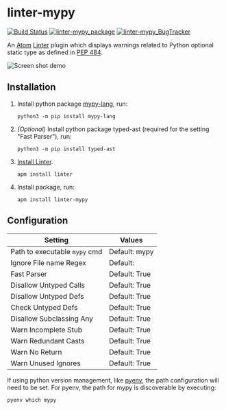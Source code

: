 # linter-mypy

[![Build Status](https://travis-ci.org/elarivie/linter-mypy.svg?branch=master)](https://travis-ci.org/elarivie/linter-mypy)
[![linter-mypy_package](https://img.shields.io/apm/dm/linter-mypy.svg?style=flat-square)][linter-mypy_package]
[![linter-mypy_BugTracker](https://img.shields.io/github/issues/elarivie/linter-mypy/shields.svg)][linter-mypy_BugTracker]

An [Atom][atom] [Linter][linter] plugin which displays warnings related to Python optional static type as defined in [PEP 484][spec].

![Screen shot demo](https://github.com/elarivie/linter-mypy/raw/master/doc/ScreenShotDemo.png)

## Installation

1.  Install python package [mypy-lang][mypy], run:

    ```ShellSession
    python3 -m pip install mypy-lang
    ```

2. *(Optional)* Install python package typed-ast (required for the setting "Fast Parser"), run:

	```ShellSession
	python3 -m pip install typed-ast
	```

3.  [Install Linter][install linter].

	```ShellSession
	apm install linter
	```

4.  Install package, run:

    ```ShellSession
    apm install linter-mypy
    ```

## Configuration

| Setting                             | Values         |
| ----------------------------------- | -------------- |
| Path to executable `mypy` cmd       | Default: mypy  |
| Ignore File name Regex              | Default:       |
| Fast Parser                         | Default: True  |
| Disallow Untyped Calls              | Default: True  |
| Disallow Untyped Defs               | Default: True  |
| Check Untyped Defs                  | Default: True  |
| Disallow Subclassing Any            | Default: True  |
| Warn Incomplete Stub                | Default: True  |
| Warn Redundant Casts                | Default: True  |
| Warn No Return                      | Default: True  |
| Warn Unused Ignores                 | Default: True  |

If using python version management, like [pyenv][pyenv], the path configuration will
need to be set.  For pyenv, the path for mypy is discoverable by executing:

```ShellSession
pyenv which mypy
```

[linter]: https://github.com/atom-community/linter
[install linter]: https://github.com/atom-community/linter#installation
[mypy]: https://pypi.python.org/pypi/mypy-lang
[mypy homepage]: http://www.mypy-lang.org/
[pyenv]: https://github.com/yyuu/pyenv
[spec]: https://www.python.org/dev/peps/pep-0484/
[atom]: https://atom.io/
[linter-mypy_repo]: https://github.com/elarivie/linter-mypy
[linter-mypy_package]: https://atom.io/packages/linter-mypy
[linter-mypy_BugTracker]: https://github.com/elarivie/linter-mypy/issues
